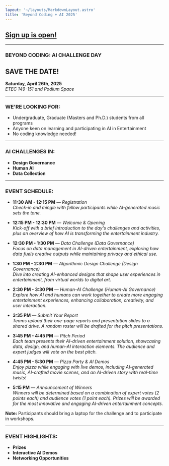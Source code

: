 ```yaml
---
layout: '~/layouts/MarkdownLayout.astro'
title: 'Beyond Coding + AI 2025'
---
```



## [Sign up is open!](https://albany.az1.qualtrics.com/jfe/form/SV_e9EcHSSGdnfCMHI)

---

### BEYOND CODING: AI CHALLENGE DAY

## SAVE THE DATE!
**Saturday, April 26th, 2025**  
*ETEC 149-151 and Podium Space*

---

### WE'RE LOOKING FOR:
- Undergraduate, Graduate (Masters and Ph.D.) students from all programs
- Anyone keen on learning and participating in AI in Entertainment
- No coding knowledge needed!

---

### AI CHALLENGES IN:
- **Design Governance**
- **Human AI**
- **Data Collection**

---

### EVENT SCHEDULE:

<!-- > Ask Dr Canbaz whether to share on not!!!!! -->

- **11:30 AM - 12:15 PM** — *Registration*  
  *Check-in and mingle with fellow participants while AI-generated music sets the tone.*

- **12:15 PM - 12:30 PM** — *Welcome & Opening*  
  *Kick-off with a brief introduction to the day's challenges and activities, plus an overview of how AI is transforming the entertainment industry.*

- **12:30 PM - 1:30 PM** — *Data Challenge (Data Governance)*  
  *Focus on data management in AI-driven entertainment, exploring how data fuels creative outputs while maintaining privacy and ethical use.*

- **1:30 PM - 2:30 PM** — *Algorithmic Design Challenge (Design Governance)*  
  *Dive into creating AI-enhanced designs that shape user experiences in entertainment, from virtual worlds to digital art.*

- **2:30 PM - 3:30 PM** — *Human-AI Challenge (Human-AI Governance)*  
  *Explore how AI and humans can work together to create more engaging entertainment experiences, enhancing collaboration, creativity, and user interaction.*

- **3:35 PM** — *Submit Your Report*  
  *Teams upload their one-page reports and presentation slides to a shared drive. A random roster will be drafted for the pitch presentations.*

- **3:45 PM - 4:45 PM** — *Pitch Period*  
  *Each team presents their AI-driven entertainment solution, showcasing data, design, and human-AI interaction elements. The audience and expert judges will vote on the best pitch.*

- **4:45 PM - 5:30 PM** — *Pizza Party & AI Demos*  
  *Enjoy pizza while engaging with live demos, including AI-generated music, AI-crafted movie scenes, and an AI-driven story with real-time twists!*

- **5:15 PM** — *Announcement of Winners*  
  *Winners will be determined based on a combination of expert votes (2 points each) and audience votes (1 point each). Prizes will be awarded for the most innovative and engaging AI-driven entertainment concepts.*

**Note:** Participants should bring a laptop for the challenge and to participate in workshops.

---

### EVENT HIGHLIGHTS:
- **Prizes**
- **Interactive AI Demos**
- **Networking Opportunities**

